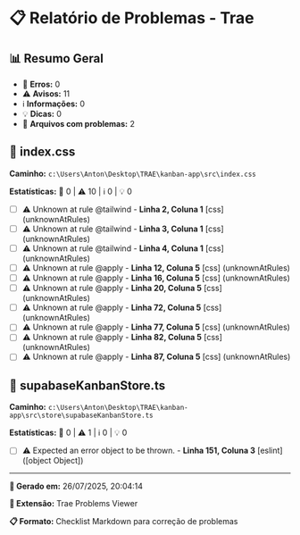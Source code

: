 # 📋 Relatório de Problemas - Trae

## 📊 Resumo Geral

- 🔴 **Erros:** 0
- ⚠️ **Avisos:** 11
- ℹ️ **Informações:** 0
- 💡 **Dicas:** 0
- 📁 **Arquivos com problemas:** 2

## 📁 index.css

**Caminho:** `c:\Users\Anton\Desktop\TRAE\kanban-app\src\index.css`

**Estatísticas:** 🔴 0 | ⚠️ 10 | ℹ️ 0 | 💡 0

- [ ] ⚠️ Unknown at rule @tailwind - **Linha 2, Coluna 1** [css] (unknownAtRules)
- [ ] ⚠️ Unknown at rule @tailwind - **Linha 3, Coluna 1** [css] (unknownAtRules)
- [ ] ⚠️ Unknown at rule @tailwind - **Linha 4, Coluna 1** [css] (unknownAtRules)
- [ ] ⚠️ Unknown at rule @apply - **Linha 12, Coluna 5** [css] (unknownAtRules)
- [ ] ⚠️ Unknown at rule @apply - **Linha 16, Coluna 5** [css] (unknownAtRules)
- [ ] ⚠️ Unknown at rule @apply - **Linha 20, Coluna 5** [css] (unknownAtRules)
- [ ] ⚠️ Unknown at rule @apply - **Linha 72, Coluna 5** [css] (unknownAtRules)
- [ ] ⚠️ Unknown at rule @apply - **Linha 77, Coluna 5** [css] (unknownAtRules)
- [ ] ⚠️ Unknown at rule @apply - **Linha 82, Coluna 5** [css] (unknownAtRules)
- [ ] ⚠️ Unknown at rule @apply - **Linha 87, Coluna 5** [css] (unknownAtRules)

## 📁 supabaseKanbanStore.ts

**Caminho:** `c:\Users\Anton\Desktop\TRAE\kanban-app\src\store\supabaseKanbanStore.ts`

**Estatísticas:** 🔴 0 | ⚠️ 1 | ℹ️ 0 | 💡 0

- [ ] ⚠️ Expected an error object to be thrown. - **Linha 151, Coluna 3** [eslint] ([object Object])

---

**📅 Gerado em:** 26/07/2025, 20:04:14

**🔧 Extensão:** Trae Problems Viewer

**📋 Formato:** Checklist Markdown para correção de problemas